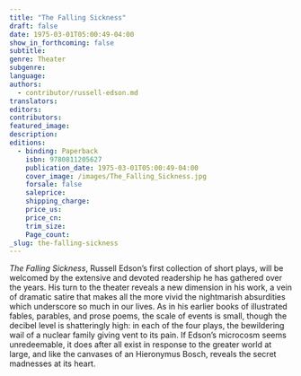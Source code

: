```yaml
---
title: "The Falling Sickness"
draft: false
date: 1975-03-01T05:00:49-04:00
show_in_forthcoming: false
subtitle:
genre: Theater
subgenre:
language:
authors:
  - contributor/russell-edson.md
translators:
editors:
contributors:
featured_image:
description:
editions:
  - binding: Paperback
    isbn: 9780811205627
    publication_date: 1975-03-01T05:00:49-04:00
    cover_image: /images/The_Falling_Sickness.jpg
    forsale: false
    saleprice:
    shipping_charge:
    price_us:
    price_cn:
    trim_size:
    Page_count:
_slug: the-falling-sickness
---
```


_The Falling Sickness_, Russell Edson’s first collection of short plays, will be welcomed by the extensive and devoted readership he has gathered over the years. His turn to the theater reveals a new dimension in his work, a vein of dramatic satire that makes all the more vivid the nightmarish absurdities which underscore so much in our lives. As in his earlier books of illustrated fables, parables, and prose poems, the scale of events is small, though the decibel level is shatteringly high: in each of the four plays, the bewildering wail of a nuclear family giving vent to its pain. If Edson’s microcosm seems unredeemable, it does after all exist in response to the greater world at large, and like the canvases of an Hieronymus Bosch, reveals the secret madnesses at its heart.

